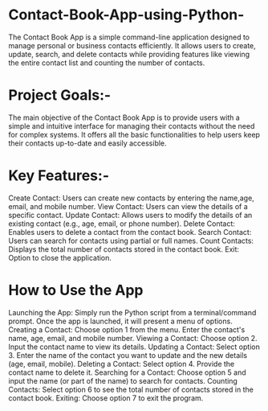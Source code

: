 # Contact-Book-App-using-Python-
The Contact Book App is a simple command-line application designed to manage personal or business contacts efficiently. It allows users to create, update, search, and delete contacts while providing features like viewing the entire contact list and counting the number of contacts.

# Project Goals:-

The main objective of the Contact Book App is to provide users with a simple and intuitive interface for managing their contacts without the need for complex systems. It offers all the basic functionalities to help users keep their contacts up-to-date and easily accessible.

# Key Features:-

Create Contact: Users can create new contacts by entering the name,age, email, and mobile number.
View Contact: Users can view the details of a specific contact.
Update Contact: Allows users to modify the details of an existing contact (e.g., age, email, or phone number).
Delete Contact: Enables users to delete a contact from the contact book.
Search Contact: Users can search for contacts using partial or full names.
Count Contacts: Displays the total number of contacts stored in the contact book.
Exit: Option to close the application.

# How to Use the App

Launching the App:
Simply run the Python script from a terminal/command prompt. Once the app is launched, it will present a menu of options.
Creating a Contact:
Choose option 1 from the menu.
Enter the contact's name, age, email, and mobile number.
Viewing a Contact:
Choose option 2.
Input the contact name to view its details.
Updating a Contact:
Select option 3.
Enter the name of the contact you want to update and the new details (age, email, mobile).
Deleting a Contact:
Select option 4.
Provide the contact name to delete it.
Searching for a Contact:
Choose option 5 and input the name (or part of the name) to search for contacts.
Counting Contacts:
Select option 6 to see the total number of contacts stored in the contact book.
Exiting:
Choose option 7 to exit the program.
